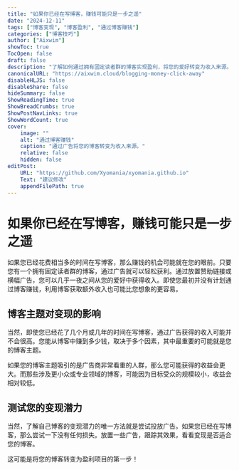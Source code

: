 ```yaml
---
title: "如果你已经在写博客，赚钱可能只是一步之遥"
date: "2024-12-11"
tags: ["博客变现", "博客盈利", "通过博客赚钱"]
categories: ["博客技巧"]
author: ["Aixwim"]
showToc: true
TocOpen: false
draft: false
description: "了解如何通过拥有固定读者群的博客实现盈利，将您的爱好转变为收入来源。"
canonicalURL: "https://aixwim.cloud/blogging-money-click-away"
disableHLJS: false
disableShare: false
hideSummary: false
ShowReadingTime: true
ShowBreadCrumbs: true
ShowPostNavLinks: true
ShowWordCount: true
cover:
    image: ""
    alt: "通过博客赚钱"
    caption: "通过广告将您的博客转变为收入来源。"
    relative: false
    hidden: false
editPost:
    URL: "https://github.com/Xyomania/xyomania.github.io"
    Text: "建议修改"
    appendFilePath: true
---
```


# 如果你已经在写博客，赚钱可能只是一步之遥

如果您已经花费相当多的时间在写博客，那么赚钱的机会可能就在您的眼前。只要您有一个拥有固定读者群的博客，通过广告就可以轻松获利。通过放置赞助链接或横幅广告，您可以几乎一夜之间从您的爱好中获得收入。即使您最初并没有计划通过博客赚钱，利用博客获取额外收入也可能比您想象的更容易。

## 博客主题对变现的影响

当然，即使您已经花了几个月或几年的时间在写博客，通过广告获得的收入可能并不会很高。您能从博客中赚到多少钱，取决于多个因素，其中最重要的可能就是您的博客主题。

如果您的博客主题吸引的是广告商非常看重的人群，那么您可能获得的收益会更大。而那些涉及更小众或专业领域的博客，可能因为目标受众的规模较小，收益会相对较低。

## 测试您的变现潜力

当然，了解自己博客的变现潜力的唯一方法就是尝试投放广告。如果您已经在写博客，那么尝试一下没有任何损失。放置一些广告，跟踪其效果，看看变现是否适合您的博客。

这可能是将您的博客转变为盈利项目的第一步！
